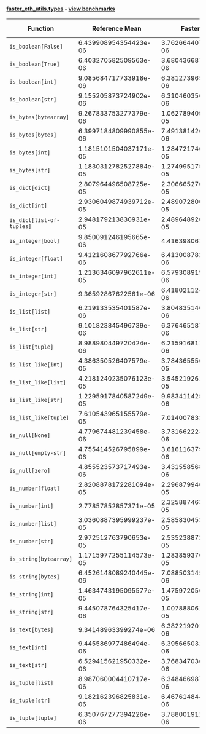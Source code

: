 #### [faster_eth_utils.types](https://github.com/BobTheBuidler/faster-eth-utils/blob/master/faster_eth_utils/types.py) - [view benchmarks](https://github.com/BobTheBuidler/faster-eth-utils/blob/master/benchmarks/test_types_benchmarks.py)

| Function | Reference Mean | Faster Mean | % Change | Speedup (%) | x Faster | Faster |
|----------|---------------|-------------|----------|-------------|----------|--------|
| `is_boolean[False]` | 6.439908954354423e-06 | 3.762664407653141e-06 | 41.57% | 71.15% | 1.71x | ✅ |
| `is_boolean[True]` | 6.403270582509563e-06 | 3.6804366871593304e-06 | 42.52% | 73.98% | 1.74x | ✅ |
| `is_boolean[int]` | 9.085684717733918e-06 | 6.381273965637161e-06 | 29.77% | 42.38% | 1.42x | ✅ |
| `is_boolean[str]` | 9.155205873724902e-06 | 6.310460356371522e-06 | 31.07% | 45.08% | 1.45x | ✅ |
| `is_bytes[bytearray]` | 9.267833753277379e-06 | 1.0627894097554137e-05 | -14.68% | -12.80% | 0.87x | ❌ |
| `is_bytes[bytes]` | 6.3997184809990855e-06 | 7.491381426975666e-06 | -17.06% | -14.57% | 0.85x | ❌ |
| `is_bytes[int]` | 1.1815101504037171e-05 | 1.2847217402447104e-05 | -8.74% | -8.03% | 0.92x | ❌ |
| `is_bytes[str]` | 1.1830312782527884e-05 | 1.2749951750682285e-05 | -7.77% | -7.21% | 0.93x | ❌ |
| `is_dict[dict]` | 2.807964496508725e-05 | 2.306665270461877e-05 | 17.85% | 21.73% | 1.22x | ✅ |
| `is_dict[int]` | 2.9306049874939712e-05 | 2.4890728007215794e-05 | 15.07% | 17.74% | 1.18x | ✅ |
| `is_dict[list-of-tuples]` | 2.948179213830931e-05 | 2.4896489209367305e-05 | 15.55% | 18.42% | 1.18x | ✅ |
| `is_integer[bool]` | 9.850091246195665e-06 | 4.41639806112965e-06 | 55.16% | 123.03% | 2.23x | ✅ |
| `is_integer[float]` | 9.412160867792766e-06 | 6.413008782295868e-06 | 31.86% | 46.77% | 1.47x | ✅ |
| `is_integer[int]` | 1.2136346097962611e-05 | 6.579308919268634e-06 | 45.79% | 84.46% | 1.84x | ✅ |
| `is_integer[str]` | 9.36592867622561e-06 | 6.418021124235764e-06 | 31.47% | 45.93% | 1.46x | ✅ |
| `is_list[list]` | 6.219133535401587e-06 | 3.804835146832182e-06 | 38.82% | 63.45% | 1.63x | ✅ |
| `is_list[str]` | 9.101823845496739e-06 | 6.376465187411088e-06 | 29.94% | 42.74% | 1.43x | ✅ |
| `is_list[tuple]` | 8.988980449720424e-06 | 6.215916811755792e-06 | 30.85% | 44.61% | 1.45x | ✅ |
| `is_list_like[int]` | 4.386350526407579e-05 | 3.7843655505436433e-05 | 13.72% | 15.91% | 1.16x | ✅ |
| `is_list_like[list]` | 4.2181240235076123e-05 | 3.545219261857861e-05 | 15.95% | 18.98% | 1.19x | ✅ |
| `is_list_like[str]` | 1.2295917840587249e-05 | 9.983411425388029e-06 | 18.81% | 23.16% | 1.23x | ✅ |
| `is_list_like[tuple]` | 7.610543965155579e-05 | 7.01400783334417e-05 | 7.84% | 8.50% | 1.09x | ✅ |
| `is_null[None]` | 4.779674481239458e-06 | 3.7316622233485757e-06 | 21.93% | 28.08% | 1.28x | ✅ |
| `is_null[empty-str]` | 4.755414526795899e-06 | 3.616116379100781e-06 | 23.96% | 31.51% | 1.32x | ✅ |
| `is_null[zero]` | 4.855523573717493e-06 | 3.431558568511976e-06 | 29.33% | 41.50% | 1.41x | ✅ |
| `is_number[float]` | 2.8208878172281094e-05 | 2.2968799469903853e-05 | 18.58% | 22.81% | 1.23x | ✅ |
| `is_number[int]` | 2.77857852857371e-05 | 2.325887463752429e-05 | 16.29% | 19.46% | 1.19x | ✅ |
| `is_number[list]` | 3.0360887395999237e-05 | 2.585830453436195e-05 | 14.83% | 17.41% | 1.17x | ✅ |
| `is_number[str]` | 2.972512763790653e-05 | 2.535238872353795e-05 | 14.71% | 17.25% | 1.17x | ✅ |
| `is_string[bytearray]` | 1.1715977255114573e-05 | 1.2838593762070706e-05 | -9.58% | -8.74% | 0.91x | ❌ |
| `is_string[bytes]` | 6.4526148089240445e-06 | 7.088503145989182e-06 | -9.85% | -8.97% | 0.91x | ❌ |
| `is_string[int]` | 1.4634743195095577e-05 | 1.4759720504902982e-05 | -0.85% | -0.85% | 0.99x | ❌ |
| `is_string[str]` | 9.445078764325417e-06 | 1.0078880610038375e-05 | -6.71% | -6.29% | 0.94x | ❌ |
| `is_text[bytes]` | 9.34148963399274e-06 | 6.382219201440461e-06 | 31.68% | 46.37% | 1.46x | ✅ |
| `is_text[int]` | 9.445586977486494e-06 | 6.395665031957316e-06 | 32.29% | 47.69% | 1.48x | ✅ |
| `is_text[str]` | 6.529415621950332e-06 | 3.7683470368675484e-06 | 42.29% | 73.27% | 1.73x | ✅ |
| `is_tuple[list]` | 8.987060004410717e-06 | 6.348466987436363e-06 | 29.36% | 41.56% | 1.42x | ✅ |
| `is_tuple[str]` | 9.182162396825831e-06 | 6.467614844250968e-06 | 29.56% | 41.97% | 1.42x | ✅ |
| `is_tuple[tuple]` | 6.350767277394226e-06 | 3.7880019116090313e-06 | 40.35% | 67.65% | 1.68x | ✅ |

